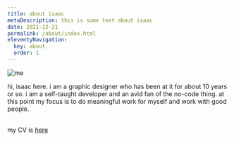 ```yaml
---
title: about isaac 
metaDescription: this is some text about isaac
date: 2021-12-21
permalink: /about/index.html
eleventyNavigation:
  key: about
  order: 1
---
```

![me](https://res.cloudinary.com/blicodesvideos/image/upload/v1640126674/me_f3oxfi.png "me")  

hi, isaac here. i am a graphic designer who has been at it for about 10 years or so. i am a self-taught developer and an avid fan of the no-code thing. at this point my focus is to do meaningful work for myself and work with good people. <br /><br />

my CV is [here](https://www.dropbox.com/s/fvdpx7cjz8bql6q/Resume%202021.pdf?dl=0)